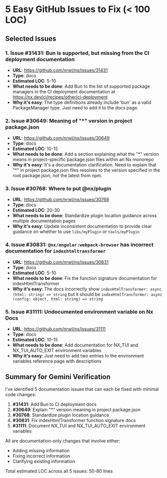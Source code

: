 # 5 Easy GitHub Issues to Fix (< 100 LOC)

## Selected Issues

### 1. Issue #31431: Bun is supported, but missing from the CI deployment documentation
- **URL**: https://github.com/nrwl/nx/issues/31431
- **Type**: docs
- **Estimated LOC**: 5-10
- **What needs to be done**: Add Bun to the list of supported package managers in the CI deployment documentation at https://nx.dev/ci/recipes/other/ci-deployment
- **Why it's easy**: The type definitions already include 'bun' as a valid PackageManager type. Just need to add it to the docs page.

### 2. Issue #30649: Meaning of "*" version in project package.json
- **URL**: https://github.com/nrwl/nx/issues/30649
- **Type**: docs
- **Estimated LOC**: 10-15
- **What needs to be done**: Add a section explaining what the "*" version means in project-specific package.json files within an Nx monorepo
- **Why it's easy**: It's a documentation clarification. Need to explain that "*" in project package.json files resolves to the version specified in the root package.json, not the latest from npm.

### 3. Issue #30768: Where to put @nx/plugin
- **URL**: https://github.com/nrwl/nx/issues/30768
- **Type**: docs
- **Estimated LOC**: 20-30
- **What needs to be done**: Standardize plugin location guidance across multiple documentation pages
- **Why it's easy**: Update inconsistent documentation to provide clear guidance on whether to use `libs/myPlugin` or `tools/myPlugin`

### 4. Issue #30831: `@nx/angular:webpack-browser` has incorrect documentation for `indexhtmltransformer`
- **URL**: https://github.com/nrwl/nx/issues/30831
- **Type**: docs
- **Estimated LOC**: 5-10
- **What needs to be done**: Fix the function signature documentation for indexHtmlTransformer
- **Why it's easy**: The docs incorrectly show `indexHtmlTransformer: async (html: string) => string` but it should be `indexHtmlTransformer: async (config: object, html: string) => string`

### 5. Issue #31111: Undocumented environment variable on Nx Docs
- **URL**: https://github.com/nrwl/nx/issues/31111
- **Type**: docs
- **Estimated LOC**: 10-15
- **What needs to be done**: Add documentation for NX_TUI and NX_TUI_AUTO_EXIT environment variables
- **Why it's easy**: Just need to add two entries to the environment variables reference page with descriptions

## Summary for Gemini Verification

I've identified 5 documentation issues that can each be fixed with minimal code changes:

1. **#31431**: Add Bun to CI deployment docs
2. **#30649**: Explain "*" version meaning in project package.json
3. **#30768**: Standardize plugin location guidance
4. **#30831**: Fix indexHtmlTransformer function signature docs
5. **#31111**: Document NX_TUI and NX_TUI_AUTO_EXIT environment variables

All are documentation-only changes that involve either:
- Adding missing information
- Fixing incorrect information
- Clarifying existing information

Total estimated LOC across all 5 issues: 50-80 lines